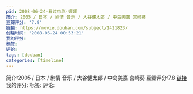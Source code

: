 ```yaml
---
pid: 2008-06-24-看过电影-娜娜
简介: 2005 / 日本 / 剧情 音乐 / 大谷健太郎 / 中岛美嘉 宫崎葵
豆瓣评分: '7.8'
链接: https://movie.douban.com/subject/1421823/
创建时间: '2008-06-24 00:53:21'
我的评分:
标签:
评论:
tags: [douban]
categories: [timeline]
---
```

简介:2005 / 日本 / 剧情 音乐 / 大谷健太郎 / 中岛美嘉 宫崎葵
豆瓣评分:7.8
[链接](https://movie.douban.com/subject/1421823/)
我的评分:
标签:
评论:
